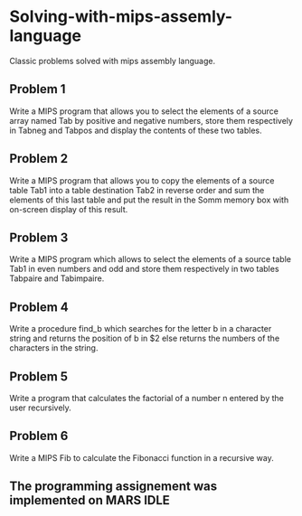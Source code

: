 # Solving-with-mips-assemly-language
Classic problems solved with mips assembly language.

## Problem 1
Write a MIPS program that allows you to select the elements of a source array named Tab by
positive and negative numbers, store them respectively in Tabneg and Tabpos and display the contents
of these two tables.

## Problem 2
Write a MIPS program that allows you to copy the elements of a source table Tab1 into a table
destination Tab2 in reverse order and sum the elements of this last table and put the result
in the Somm memory box with on-screen display of this result.

## Problem 3
Write a MIPS program which allows to select the elements of a source table Tab1 in even numbers and
odd and store them respectively in two tables Tabpaire and Tabimpaire.

## Problem 4
Write a procedure find_b which searches for the letter b in a character string and returns the position of
b in $2 else returns the numbers of the characters in the string.

## Problem 5
Write a program that calculates the factorial of a number n entered by the user recursively.

## Problem 6
Write a MIPS Fib to calculate the Fibonacci function in a recursive way.

## The programming assignement was implemented on MARS IDLE
